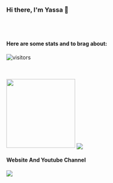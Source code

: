 ### Hi there, I'm Yassa 👋

<br />
<br />
 

#### Here are some stats and to brag about:

![visitors](https://visitor-badge.glitch.me/badge?page_id=page.id)

<br>
<br>
<img height="180em" src="https://github-readme-stats.vercel.app/api?username=yassataiseer&show_icons=true&hide_border=true&&count_private=true&include_all_commits=true" />

<img align="center" src="https://github-readme-stats.vercel.app/api/top-langs/?username=yassataiseer&layout=compact" />


#### Website And Youtube Channel
<a href="https:yassataiseer.github.io">
  <!-- Change the `github-readme-stats.anuraghazra1.vercel.app` to `github-readme-stats.vercel.app`  -->
  <img align="center" src="https://github-readme-stats.vercel.app/api/pin/?username=yassataiseer&repo=yassataiseer.github.io" />
</a>



